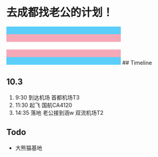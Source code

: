 # 去成都找老公的计划！
<img src="pics/transflag.svg" alt="transflag" width="300" height="100">
## Timeline

## 10.3 

1. 9:30 到达机场 首都机场T3 
2. 11:30 起飞 国航CA4120 
3. 14:35 落地 老公接到涵w 双流机场T2 

## Todo

- 大熊猫基地
